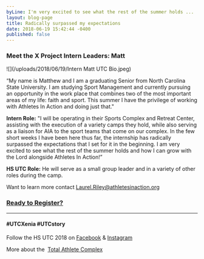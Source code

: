 ```yaml
---
byLine: I'm very excited to see what the rest of the summer holds ...
layout: blog-page
title: Radically surpassed my expectations
date: 2018-06-19 15:42:44 -0400
published: false
---
```

### Meet the X Project Intern Leaders:  Matt

![](/uploads/2018/06/19/Intern Matt UTC Bio.jpeg)

“My name is Matthew and I am a graduating Senior from North Carolina State University. I am studying Sport Management and currently pursuing an opportunity in the work place that combines two of the most important areas of my life: faith and sport. This summer I have the privilege of working with Athletes In Action and doing just that."

**Intern Role:**  "I will be operating in their Sports Complex and Retreat Center, assisting with the execution of a variety camps they hold, while also serving as a liaison for AIA to the sport teams that come on our complex. In the few short weeks I have been here thus far, the internship has radically surpassed the expectations that I set for it in the beginning. I am very excited to see what the rest of the summer holds and how I can grow with the Lord alongside Athletes In Action!”

**HS UTC Role:**  He will serve as a small group leader and in a variety of other roles during the camp.

Want to learn more contact [Laurel.Riley@athletesinaction.org](mailto:laurel.riley@athletesinaction.org)

### [**Ready to Register?**](https://my.athletesinaction.org/public/forms/SCRC-Camp.aspx)

---

#### **#UTCXenia     #UTCstory**

Follow the HS UTC 2018 on  [Facebook](https://www.facebook.com/aiatotalathletecomplex/) & [Instagram](https://www.instagram.com/aia_sports_complex/)

More about the  [Total Athlete Complex](http://www.aiasportscomplex.com/)